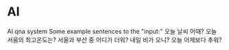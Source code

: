 # AI
AI qna system
Some example sentences to the "input:"
오늘 날씨 어때?
오늘 서울의 최고온도는?
서울과 부산 중 어디가 더워?
내일 비가 오니?
오늘 어제보다 추워?
